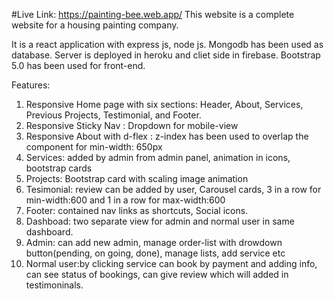 #Live Link: https://painting-bee.web.app/
This website is a complete website for a housing painting company.

It is a react application with express js, node js.
Mongodb has been used as database.
Server is deployed in heroku and cliet side in firebase.
Bootstrap 5.0 has been used for front-end.

Features:
1. Responsive Home page with six sections: Header, About, Services, Previous Projects, Testimonial, and Footer.
2. Responsive Sticky Nav : Dropdown for mobile-view
3. Responsive About with d-flex : z-index has been used to overlap the component for min-width: 650px
4. Services: added by admin from admin panel, animation in icons, bootstrap cards
5. Projects: Bootstrap card with scaling image animation
6. Tesimonial: review can be added by user, Carousel cards, 3 in a row for min-width:600 and 1 in a row for max-width:600
7. Footer: contained nav links as shortcuts, Social icons.
8. Dashboad: two separate view for admin and normal user in same dashboard.
9. Admin: can add new admin, manage order-list with drowdown button(pending, on going, done), manage lists, add service etc
10. Normal user:by clicking service can book by payment and adding info, can see status of bookings, can give review which will added in testimoninals. 

